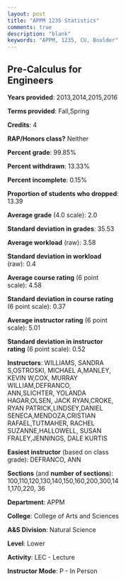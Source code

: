 ```yaml
---
layout: post
title: "APPM 1235 Statistics"
comments: true
description: "blank"
keywords: "APPM, 1235, CU, Boulder"
--- 
```

<head>
<script src="https://ajax.googleapis.com/ajax/libs/jquery/2.1.3/jquery.min.js"></script>
<script src="https://dl.dropboxusercontent.com/s/pc42nxpaw1ea4o9/highcharts.js?dl=0"></script>
<!-- <script src="../assets/js/highcharts.js"></script> -->
<style type="text/css">@font-face {
	font-family: "Bebas Neue";
	src: url(https://www.filehosting.org/file/details/544349/BebasNeue%20Regular.otf) format("opentype");
	}
	h1.Bebas { 
		font-family: "Bebas Neue", Verdana, Tahoma;
	}
</style>
</head>
<body>
	<div id="container" style="float: right; width: 45%; height: 88%; margin-left: 2.5%; margin-right: 2.5%;"></div>
	<script language="JavaScript">
		$(document).ready(function() {
		var chart = {type: 'column'};
		var title = {text: 'Grade Distribution'};
		var xAxis = {categories: ['A','B','C','D','F'],crosshair: true};
		var yAxis = {min: 0,title: {text: 'Percentage'}};
		var tooltip = {headerFormat: '<center><b><span style="font-size:20px">{point.key}</span></b></center>',
		               pointFormat: '<td style="padding:0"><b>{point.y:.1f}%</b></td>',
		               footerFormat: '</table>',shared: true,useHTML: true};
		var plotOptions = {column: {pointPadding: 0.0,borderWidth: 0}};  
		var credits = {enabled: false};var series= [{name: 'Percent',data: [11.32,27.91,32.2,14.4,14.18,]}];
		var json = {};
		json.chart = chart;
		json.title = title;
		json.tooltip = tooltip;
		json.xAxis = xAxis;
		json.yAxis = yAxis;  
		json.series = series;
		json.plotOptions = plotOptions;  
		json.credits = credits;
		$('#container').highcharts(json);
	});
	</script>
</body>
			   
## Pre-Calculus for Engineers

**Years provided**: 2013,2014,2015,2016

**Terms provided**: Fall,Spring

**Credits**: 4

**RAP/Honors class?** Neither

**Percent grade**: 99.85%

**Percent withdrawn**: 13.33%

**Percent incomplete**: 0.15%

**Proportion of students who dropped**: 13.39

**Average grade** (4.0 scale): 2.0

**Standard deviation in grades**: 35.53

**Average workload** (raw): 3.58

**Standard deviation in workload** (raw): 0.4

**Average course rating** (6 point scale): 4.58

**Standard deviation in course rating** (6 point scale): 0.37

**Average instructor rating** (6 point scale): 5.01

**Standard deviation in instructor rating** (6 point scale): 0.52

**Instructors**: WILLIAMS, SANDRA S,OSTROSKI, MICHAEL A,MANLEY, KEVIN W,COX, MURRAY WILLIAM,DEFRANCO, ANN,SLICHTER, YOLANDA HAGAR,OLSEN, JACK RYAN,CROKE, RYAN PATRICK,LINDSEY,DANIEL SENECA,MENDOZA,CRISTIAN RAFAEL,TUTMAHER, RACHEL SUZANNE,HALLOWELL, SUSAN FRALEY,JENNINGS, DALE KURTIS

**Easiest instructor** (based on class grade): DEFRANCO, ANN

**Sections** (and **number of sections**): 100,110,120,130,140,150,160,200,300,141,170,220, 36

**Department**: APPM

**College**: College of Arts and Sciences

**A&S Division**: Natural Science

**Level**: Lower

**Activity**: LEC - Lecture

**Instructor Mode**: P  - In Person